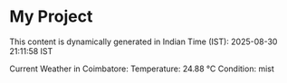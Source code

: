 # My Project

This content is dynamically generated in Indian Time (IST): 2025-08-30 21:11:58 IST


Current Weather in Coimbatore:
Temperature: 24.88 °C
Condition: mist
